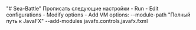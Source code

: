 "# Sea-Battle" 
Прописать следующие настройки - Run - Edit configurations - Modify options - Add VM options:
--module-path "Полный путь к JavaFX" --add-modules javafx.controls,javafx.fxml